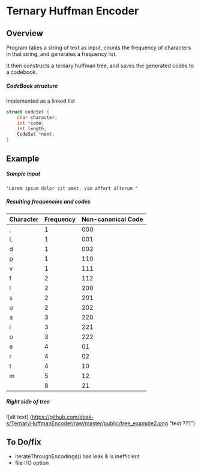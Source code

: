 # Ternary Huffman Encoder


## Overview 
Program takes a string of text as input, counts the frequency of characters in that string, and generates a frequency list. 

It then constructs a ternary huffman tree, and saves the generated codes to a codebook. 


##### CodeBook structure

Implemented as a linked list
``` c 
struct codeSet {
    char character;
    int *code;
    int length;
    CodeSet *next;
}
```

## Example

##### Sample Input
``` "Lorem ipsum dolor sit amet, vim affert alterum " ```

##### Resulting frequencies and codes

| Character | Frequency | Non-canonical Code |
|-----------|-----------|--------------------|
| ,         | 1         | 000                |
| L         | 1         | 001                |
| d         | 1         | 002                |
| p         | 1         | 110                |
| v         | 1         | 111                |
| f         | 2         | 112                |
| l         | 2         | 200                |
| s         | 2         | 201                |
| u         | 2         | 202                |
| a         | 3         | 220                |
| i         | 3         | 221                |
| o         | 3         | 222                |
| e         | 4         | 01                 |
| r         | 4         | 02                 |
| t         | 4         | 10                 |
| m         | 5         | 12                 |
|           | 8         | 21                 |


##### Right side of tree
![alt text] (https://github.com/deak-s/TernaryHuffmanEncoder/raw/master/public/tree_example2.png "text ???")

## To Do/fix
* iterateThroughEncodings() has leak & is inefficient
* file I/O option
